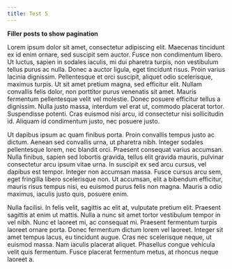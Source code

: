 ```yaml
---
title: Test 5
---
```


**Filler posts to show pagination**

Lorem ipsum dolor sit amet, consectetur adipiscing elit. Maecenas tincidunt ex id enim ornare, sed suscipit sem auctor. Fusce non condimentum libero. Ut luctus, sapien in sodales iaculis, mi dui pharetra turpis, non vestibulum tellus purus ac nulla. Donec a auctor ligula, eget tincidunt risus. Proin varius lacinia dignissim. Pellentesque et orci suscipit, aliquet odio scelerisque, maximus turpis. Ut sit amet pretium magna, sed efficitur elit. Nullam convallis felis dolor, non porttitor purus venenatis sit amet. Mauris fermentum pellentesque velit vel molestie. Donec posuere efficitur tellus a dignissim. Nulla justo massa, interdum vel erat ut, commodo placerat tortor. Suspendisse potenti. Cras euismod nisi arcu, id consectetur nisi sollicitudin id. Aliquam id condimentum justo, nec posuere justo.

Ut dapibus ipsum ac quam finibus porta. Proin convallis tempus justo ac dictum. Aenean sed convallis urna, ut pharetra nibh. Integer sodales pellentesque lorem, nec blandit orci. Praesent consequat varius accumsan. Nulla finibus, sapien sed lobortis gravida, tellus elit gravida mauris, pulvinar consectetur arcu ipsum vitae urna. In suscipit ex sed arcu cursus, vel dapibus est tempor. Integer non accumsan massa. Fusce cursus arcu sem, eget fringilla libero scelerisque non. Ut accumsan, elit a bibendum efficitur, mauris risus tempus nisi, eu euismod purus felis non magna. Mauris a odio maximus, iaculis justo quis, posuere enim.

Nulla facilisi. In felis velit, sagittis ac elit at, vulputate pretium elit. Praesent sagittis at enim ut mattis. Nulla a nunc sit amet tortor vestibulum tempor in vel nibh. Nunc et laoreet mi, ac consequat mi. Praesent fermentum turpis laoreet ornare porta. Donec fermentum dictum lorem vel laoreet. Integer sit amet tempus lacus, eu tincidunt augue. Cras nec scelerisque neque, ut euismod massa. Nam iaculis placerat aliquet. Phasellus congue vehicula velit quis fermentum. Fusce placerat fermentum metus, at rhoncus neque laoreet a. 